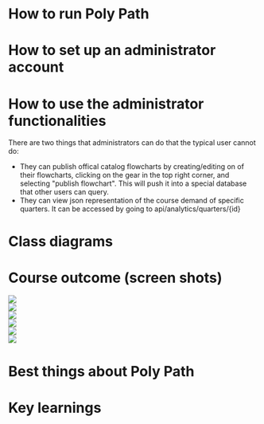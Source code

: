 # How to run Poly Path

# How to set up an administrator account

# How to use the administrator functionalities 
There are two things that administrators can do that the typical user cannot do:
* They can publish offical catalog flowcharts by creating/editing on of their flowcharts, clicking on the gear in the top right corner, and selecting  "publish flowchart". This will push it into a special database that other users can query. 
* They can view json representation of the course demand of specific quarters. It can be accessed by going to api/analytics/quarters/{id}

# Class diagrams

# Course outcome (screen shots)
![](https://github.com/cpe308-309/polypath/blob/master/docs/PolyPathLogIn.png)<br>
![](https://github.com/cpe308-309/polypath/blob/master/docs/FlowchartPage.png)<br>
![](https://github.com/cpe308-309/polypath/blob/master/docs/PolyPathSideBar.png)<br>
![](https://github.com/cpe308-309/polypath/blob/master/docs/PolyPathCourseSearch.png)<br>
![](https://github.com/cpe308-309/polypath/blob/master/docs/PolyPathAdminGear.png)<br>
![](https://github.com/cpe308-309/polypath/blob/master/docs/PolyPathAnalytics%20.png)<br>

# Best things about Poly Path

# Key learnings 
